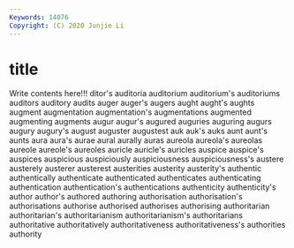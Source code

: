 ```yaml
---
Keywords: 14076
Copyright: (C) 2020 Junjie Li
---
```


# title

Write contents here!!!
ditor's 
auditoria 
auditorium 
auditorium's 
auditoriums 
auditors 
auditory
audits 
auger 
auger's 
augers 
aught 
aught's 
aughts 
augment 
augmentation 
augmentation's
augmentations 
augmented 
augmenting 
augments 
augur 
augur's 
augured 
auguries 
auguring 
augurs
augury 
augury's 
august 
auguster 
augustest 
auk 
auk's 
auks 
aunt 
aunt's
aunts 
aura 
aura's 
aurae 
aural 
aurally 
auras 
aureola 
aureola's 
aureolas
aureole 
aureole's 
aureoles 
auricle 
auricle's 
auricles 
auspice 
auspice's 
auspices 
auspicious
auspiciously 
auspiciousness 
auspiciousness's 
austere 
austerely 
austerer 
austerest 
austerities 
austerity 
austerity's
authentic 
authentically 
authenticate 
authenticated 
authenticates 
authenticating 
authentication 
authentication's 
authentications 
authenticity
authenticity's 
author 
author's 
authored 
authoring 
authorisation 
authorisation's 
authorisations 
authorise 
authorised
authorises 
authorising 
authoritarian 
authoritarian's 
authoritarianism 
authoritarianism's 
authoritarians 
authoritative 
authoritatively 
authoritativeness
authoritativeness's 
authorities 
authority 
